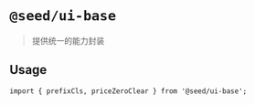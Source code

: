 # `@seed/ui-base`

> 提供统一的能力封装

## Usage

```
import { prefixCls, priceZeroClear } from '@seed/ui-base';
```
